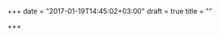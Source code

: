 +++
date = "2017-01-19T14:45:02+03:00"
draft = true
title = ""

+++

<p><a href="https://github.com/icecrime/poule">
